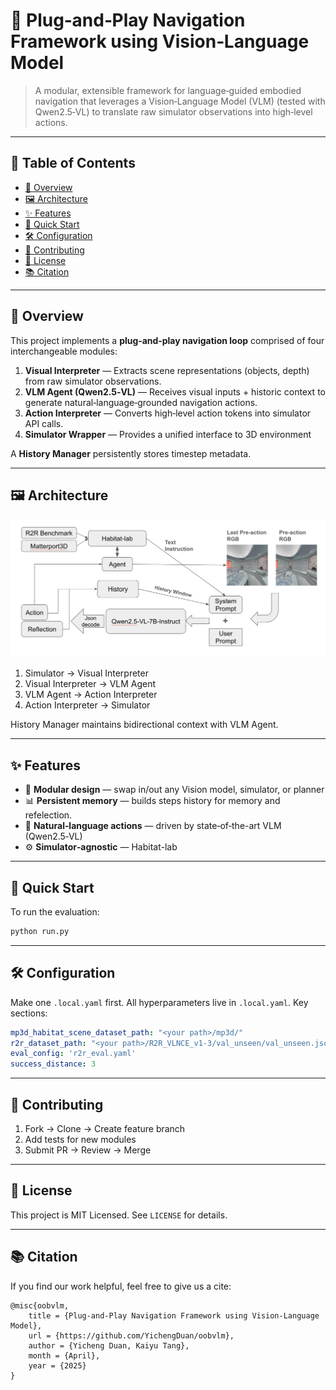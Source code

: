 # 🔌 Plug‑and‑Play Navigation Framework using Vision‑Language Model

> A modular, extensible framework for language‑guided embodied navigation that leverages a Vision‑Language Model (VLM) (tested with Qwen2.5‑VL) to translate raw simulator observations into high‑level actions.

---

## 📖 Table of Contents

- [🚀 Overview](#-overview)  
- [🖼 Architecture](#-architecture)  
- [✨ Features](#-features)   
- [🚦 Quick Start](#-quick-start)  
- [🛠 Configuration](#-configuration)  
- [🤝 Contributing](#-contributing)  
- [📄 License](#-license)  
- [📚 Citation](#-citation)

---

## 🚀 Overview

This project implements a **plug‑and‑play navigation loop** comprised of four interchangeable modules:

1. **Visual Interpreter** — Extracts scene representations (objects, depth) from raw simulator observations.  
2. **VLM Agent (Qwen2.5‑VL)** — Receives visual inputs + historic context to generate natural‑language‑grounded navigation actions.  
3. **Action Interpreter** — Converts high‑level action tokens into simulator API calls.  
4. **Simulator Wrapper** — Provides a unified interface to 3D environment

A **History Manager** persistently stores timestep metadata.

---

## 🖼 Architecture

![Framework Architecture](docs/architecture.png)

1. Simulator → Visual Interpreter  
2. Visual Interpreter → VLM Agent  
3. VLM Agent → Action Interpreter  
4. Action Interpreter → Simulator  

History Manager maintains bidirectional context with VLM Agent.

---

## ✨ Features

- 🔄 **Modular design** — swap in/out any Vision model, simulator, or planner  
- 📊 **Persistent memory** — builds steps history for memory and refelection.
- 💬 **Natural‑language actions** — driven by state‑of‑the-art VLM (Qwen2.5‑VL)  
- ⚙️ **Simulator‑agnostic** —  Habitat-lab

---

## 🚦 Quick Start
To run the evaluation: 
```bash
python run.py
```

---

## 🛠 Configuration
Make one `.local.yaml` first.
All hyperparameters live in `.local.yaml`. Key sections:

```yaml
mp3d_habitat_scene_dataset_path: "<your path>/mp3d/"
r2r_dataset_path: "<your path>/R2R_VLNCE_v1-3/val_unseen/val_unseen.json.gz"
eval_config: 'r2r_eval.yaml'
success_distance: 3
```
---

## 🤝 Contributing

1. Fork → Clone → Create feature branch  
2. Add tests for new modules  
3. Submit PR → Review → Merge  

---

## 📄 License

This project is MIT Licensed. See `LICENSE` for details.

---

## 📚 Citation

If you find our work helpful, feel free to give us a cite:
```
@misc{oobvlm,
    title = {Plug‑and‑Play Navigation Framework using Vision‑Language Model},
    url = {https://github.com/YichengDuan/oobvlm},
    author = {Yicheng Duan, Kaiyu Tang},
    month = {April},
    year = {2025}
}
```
